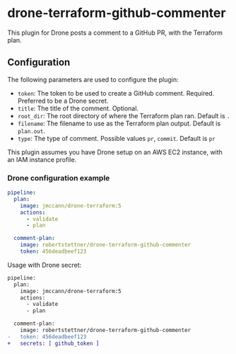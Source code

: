 # drone-terraform-github-commenter

This plugin for Drone posts a comment to a GitHub PR, with the Terraform plan.

## Configuration

The following parameters are used to configure the plugin:

- `token`: The token to be used to create a GitHub comment. Required. Preferred to be a Drone secret.
- `title`: The title of the comment. Optional.
- `root_dir`: The root directory of where the Terraform plan ran. Default is `.`
- `filename`: The filename to use as the Terraform plan output. Default is `plan.out`.
- `type`: The type of comment. Possible values `pr`, `commit`. Default is `pr`

This plugin assumes you have Drone setup on an AWS EC2 instance, with an IAM instance profile.

### Drone configuration example

```yaml
pipeline:
  plan:
    image: jmccann/drone-terraform:5
    actions:
      - validate
      - plan

  comment-plan:
    image: robertstettner/drone-terraform-github-commenter
    token: 456deadbeef123
```

Usage with Drone secret:

```diff
pipeline:
  plan:
    image: jmccann/drone-terraform:5
    actions:
      - validate
      - plan

  comment-plan:
    image: robertstettner/drone-terraform-github-commenter
-   token: 456deadbeef123
+   secrets: [ github_token ]
```